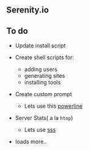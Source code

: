 ## Serenity.io





## To do

- Update install script
- Create shell scripts for:
    - adding users
    - generating sites
    - installing tools
- Create custom prompt
    - Lets use this [powerline](https://github.com/ceejbot/powerline-js)

- Server Stats( a la `htop`)
	- Lets use [sss](https://www.npmjs.com/package/simple-stats-server)
- loads more..